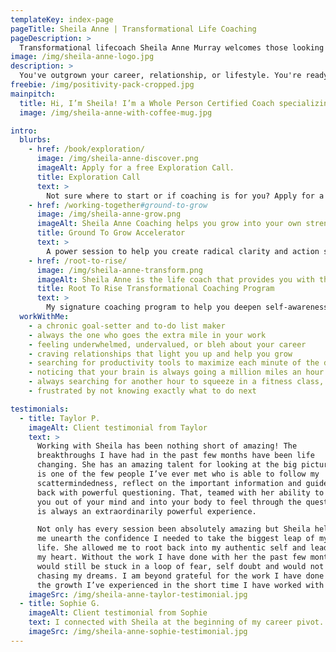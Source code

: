 ```yaml
---
templateKey: index-page
pageTitle: Sheila Anne | Transformational Life Coaching
pageDescription: >
  Transformational lifecoach Sheila Anne Murray welcomes those looking to take their life to the next level. Are you ready to ditch expensive wellness trends, exchange anxiety for bliss, and start curating the life you deserve? ✨ Sheila helps women cultivate a deep sense of self and well-being 👉🏼 so you can thrive in the present and create a purpose-filled future.
image: /img/sheila-anne-logo.jpg
description: >
  You've outgrown your career, relationship, or lifestyle. You're ready for something new. Take the leap!
freebie: /img/positivity-pack-cropped.jpg
mainpitch:
  title: Hi, I’m Sheila! I’m a Whole Person Certified Coach specializing in helping driven, free-spirited women to level up their lives. Why? Because I used to rely on checking boxes (helloooo fellow achievers 👋), fulfilling the requests of others, and setting wellness goals to feel complete. I was so busy trying to do things "right", I didn't realize I had outgrown my lifestyle. Sound familiar? I discovered how to connect back to my core self, reevaluate my path forward, and leap into a life I was made for. This led me to quit my comfortable job, find love, travel the world, and build a life where I make my own schedule. I mustered the courage to lead my life my way and start playing big, and now I'm fluffing passionate about helping others to do the same!
  image: /img/sheila-anne-with-coffee-mug.jpg

intro:
  blurbs:
    - href: /book/exploration/
      image: /img/sheila-anne-discover.png
      imageAlt: Apply for a free Exploration Call.
      title: Exploration Call
      text: >
        Not sure where to start or if coaching is for you? Apply for a free Exploration Call. We'll get to know each other, talk about your goals and strategize next steps.
    - href: /working-together#ground-to-grow
      image: /img/sheila-anne-grow.png
      imageAlt: Sheila Anne Coaching helps you grow into your own strength.
      title: Ground To Grow Accelerator
      text: >
        A power session to help you create radical clarity and action steps in one area of your life. A great place to start!
    - href: /root-to-rise/
      image: /img/sheila-anne-transform.png
      imageAlt: Sheila Anne is the life coach that provides you with the chance for transformative positive change.
      title: Root To Rise Transformational Coaching Program
      text: >
        My signature coaching program to help you deepen self-awareness, roadmap your next adventure, and create courageous change!
  workWithMe:
    - a chronic goal-setter and to-do list maker
    - always the one who goes the extra mile in your work
    - feeling underwhelmed, undervalued, or bleh about your career
    - craving relationships that light you up and help you grow
    - searching for productivity tools to maximize each minute of the day
    - noticing that your brain is always going a million miles an hour
    - always searching for another hour to squeeze in a fitness class, social event, or new experience
    - frustrated by not knowing exactly what to do next

testimonials:
  - title: Taylor P.
    imageAlt: Client testimonial from Taylor
    text: >
      Working with Sheila has been nothing short of amazing! The
      breakthroughs I have had in the past few months have been life
      changing. She has an amazing talent for looking at the big picture and
      is one of the few people I’ve ever met who is able to follow my
      scattermindedness, reflect on the important information and guide me
      back with powerful questioning. That, teamed with her ability to take
      you out of your mind and into your body to feel through the question
      is always an extraordinarily powerful experience.

      Not only has every session been absolutely amazing but Sheila helped
      me unearth the confidence I needed to take the biggest leap of my
      life. She allowed me to root back into my authentic self and lead with
      my heart. Without the work I have done with her the past few months I
      would still be stuck in a loop of fear, self doubt and would not be
      chasing my dreams. I am beyond grateful for the work I have done and
      the growth I’ve experienced in the short time I have worked with her.
    imageSrc: /img/sheila-anne-taylor-testimonial.jpg
  - title: Sophie G.
    imageAlt: Client testimonial from Sophie
    text: I connected with Sheila at the beginning of my career pivot. I had been consulting for the past two years and was ready to make a change, but I wasn't sure how to move forward. Sheila guided me through a four-week meditation on what my next move might look like, including identifying core values and exploring how I could move forward deliberately and with confidence. I left our work together with a clearer picture of the kind of organization I'd like to contribute to, work-wise, and a more grounded sense of self and purpose.
    imageSrc: /img/sheila-anne-sophie-testimonial.jpg
---
```

